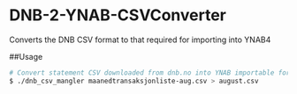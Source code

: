 DNB-2-YNAB-CSVConverter
=======================

Converts the DNB CSV format to that required for importing into YNAB4

##Usage

```zsh
# Convert statement CSV downloaded from dnb.no into YNAB importable format.
$ ./dnb_csv_mangler maanedtransaksjonliste-aug.csv > august.csv
```

